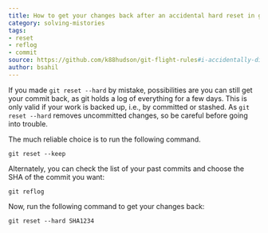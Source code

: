 ```yaml
---
title: How to get your changes back after an accidental hard reset in git?
category: solving-mistories
tags:
- reset
- reflog
- commit
source: https://github.com/k88hudson/git-flight-rules#i-accidentally-did-a-hard-reset-and-i-want-my-changes-back
author: bsahil
---
```


If you made `git reset --hard` by mistake, possibilities are you can still get your commit back, as git holds a log of everything for a few days. This is only valid if your work is backed up, i.e., by committed or stashed. As `git reset --hard` removes uncommitted changes, so be careful before going into trouble.

The much reliable choice is to run the following command.

```shell
git reset --keep
```

Alternately, you can check the list of your past commits and choose the SHA of the commit you want:

```shell
git reflog
```

Now, run the following command to get your changes back:

```shell
git reset --hard SHA1234
```
